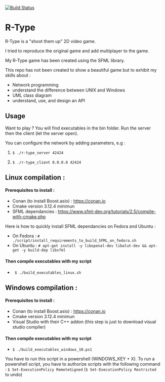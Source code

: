 
[![Build Status](https://travis-ci.com/NicolasKeita/R-type-video-game.svg?token=yCU9eZUj8esevSHWuiuJ&branch=master)](https://travis-ci.com/NicolasKeita/R-type-video-game)

# R-Type
R-Type is a "shoot them up" 2D video game.

I tried to reproduce the original game and add multiplayer to the game.

My R-Type game has been created using the SFML library.

This repo has not been created to show a beautiful game but to exhibit my skills about :
- Network programming
- understand the difference between UNIX and Windows
- UML class diagram
- understand, use, and design an API

## Usage

Want to play ? You will find executables in the bin folder. Run the server then the client (let the server open).

You can configure the network by adding parameters, e.g :
 1) ```$ ./r-type_server 42424```
 
 2) ```$ ./r-type_client 0.0.0.0 42424```
 

## Linux compilation :

#### Prerequisites to install :

- Conan (to install Boost.asio) : https://conan.io
- Cmake version 3.12.4 minimun
- SFML dependancies : https://www.sfml-dev.org/tutorials/2.5/compile-with-cmake.php

Here is how to quickly install SFML dependancies on Fedora and Ubuntu :

- On Fedora : ```# ./script/install_requirements_to_build_SFML_on_fedora.sh```
- On Ubuntu : ```# apt-get install -y libopenal-dev libalut-dev && apt-get -y build-dep libsfml```

#### Then compile executables with my script
- ``` $ ./build_executables_linux.sh```

## Windows compilation :

#### Prerequisites to install :
- Conan (to install Boost.asio) : https://conan.io
- Cmake version 3.12.4 minimun
- Visual Studio with their C++ addon (this step is just to download visual studio compiler)

#### Then compile executables with my script
- ```$ ./build_executables_windows_10.ps1```

You have to run this script in a powershell (WINDOWS_KEY + X). To run a powershell script, you have to authorize scripts with the following command : ```$ Set-ExecutionPolicy RemoteSigned``` (```$ Set-ExecutionPolicy Restricted``` to undo)
